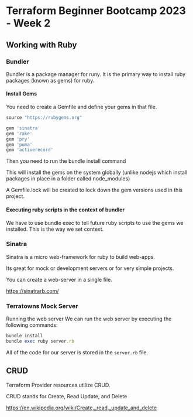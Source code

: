 # Terraform Beginner Bootcamp 2023 - Week 2

## Working with Ruby

### Bundler

Bundler is a package manager for runy. It is the primary way to install ruby packages (known as gems) for ruby.

#### Install Gems

You need to create a Gemfile and define your gems in that file.
```ruby
source "https://rubygems.org"

gem 'sinatra'
gem 'rake'
gem 'pry'
gem 'puma'
gem 'activerecord'
```
Then you need to run the bundle install command

This will install the gems on the system globally (unlike nodejs which install packages in place in a folder called node_modules)

A Gemfile.lock will be created to lock down the gem versions used in this project.

#### Executing ruby scripts in the context of bundler

We have to use bundle exec to tell future ruby scripts to use the gems we installed. This is the way we set context.

### Sinatra

Sinatra is a micro web-framework for ruby to build web-apps.

Its great for mock or development servers or for very simple projects.

You can create a web-server in a single file.

https://sinatrarb.com/

### Terratowns Mock Server

Running the web server
We can run the web server by executing the following commands:
```ruby
bundle install
bundle exec ruby server.rb
```
All of the code for our server is stored in the ```server.rb``` file.

## CRUD

Terraform Provider resources utilize CRUD.

CRUD stands for Create, Read Update, and Delete

https://en.wikipedia.org/wiki/Create,_read,_update_and_delete